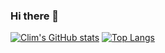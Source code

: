 ### Hi there 👋


[![Clim's GitHub stats](https://github-readme-stats.vercel.app/api?username=climbatize&hide=stars&show_icons=true&theme=nightowl&rank_icon=percentile)](https://github.com/anuraghazra/github-readme-stats) [![Top Langs](https://github-readme-stats.vercel.app/api/top-langs?username=climbatize&layout=compact&theme=nightowl)](https://github.com/anuraghazra/github-readme-stats)



<!--
**Climbatize/Climbatize** is a ✨ _special_ ✨ repository because its `README.md` (this file) appears on your GitHub profile.

Here are some ideas to get you started:

- 🔭 I’m currently working on ...
- 🌱 I’m currently learning ...
- 👯 I’m looking to collaborate on ...
- 🤔 I’m looking for help with ...
- 💬 Ask me about ...
- 📫 How to reach me: ...
- 😄 Pronouns: ...
- ⚡ Fun fact: ...
-->
